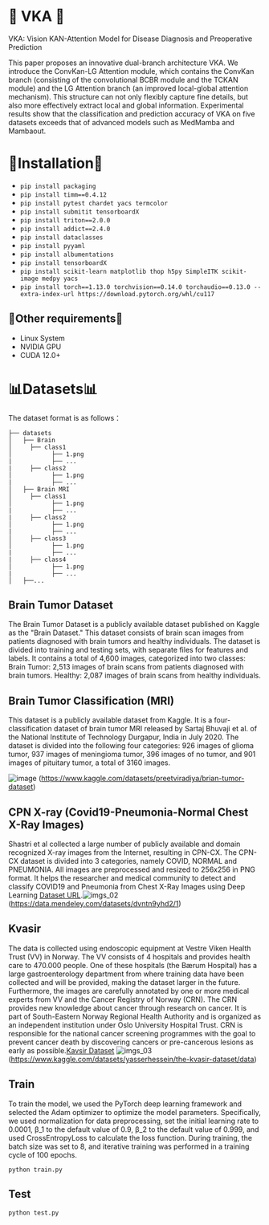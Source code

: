 #  🎇 VKA 🎇
VKA: Vision KAN-Attention Model for Disease Diagnosis and Preoperative Prediction

This paper proposes an innovative dual-branch architecture VKA. We introduce the ConvKan-LG Attention module, which contains the ConvKan branch (consisting of the convolutional BCBR module and the TCKAN module) and the LG Attention branch (an improved local-global attention mechanism). This structure can not only flexibly capture fine details, but also more effectively extract local and global information. Experimental results show that the classification and prediction accuracy of VKA on five datasets exceeds that of advanced models such as MedMamba and Mambaout.


# 📌Installation📌
* `pip install packaging`
* `pip install timm==0.4.12`
* `pip install pytest chardet yacs termcolor`
* `pip install submitit tensorboardX`
* `pip install triton==2.0.0`
* `pip install addict==2.4.0`
* `pip install dataclasses`
* `pip install pyyaml`
* `pip install albumentations`
* `pip install tensorboardX`
* `pip install scikit-learn matplotlib thop h5py SimpleITK scikit-image medpy yacs`
* `pip install torch==1.13.0 torchvision==0.14.0 torchaudio==0.13.0 --extra-index-url https://download.pytorch.org/whl/cu117`


## 📜Other requirements📜
* Linux System
* NVIDIA GPU
* CUDA 12.0+


# 📊Datasets📊
The dataset format is as follows：
```
├── datasets
│   ├── Brain
│     ├── class1
│           ├── 1.png
|           ├── ...
|     ├── class2
│           ├── 1.png
|           ├── ...
│   ├── Brain MRI
│     ├── class1
│           ├── 1.png
|           ├── ...
|     ├── class2
│           ├── 1.png
|           ├── ...
│     ├── class3
│           ├── 1.png
|           ├── ...
|     ├── class4
│           ├── 1.png
|           ├── ...
│   ├──...
```



##  Brain Tumor Dataset 
The Brain Tumor Dataset is a publicly available dataset published on Kaggle as the "Brain Dataset." This dataset consists of brain scan images from patients diagnosed with brain tumors and healthy individuals. The dataset is divided into training and testing sets, with separate files for features and labels. It contains a total of 4,600 images, categorized into two classes:
Brain Tumor: 2,513 images of brain scans from patients diagnosed with brain tumors.
Healthy: 2,087 images of brain scans from healthy individuals.

## Brain Tumor Classification (MRI)
This dataset is a publicly available dataset from Kaggle. It is a four-classification dataset of brain tumor MRI released by Sartaj Bhuvaji et al. of the National Institute of Technology Durgapur, India in July 2020. The dataset is divided into the following four categories: 926 images of glioma tumor, 937 images of meningioma tumor, 396 images of no tumor, and 901 images of pituitary tumor, a total of 3160 images.

![image](https://github.com/user-attachments/assets/3f885038-2601-457a-aad2-e8c46b45eb87)
(https://www.kaggle.com/datasets/preetviradiya/brian-tumor-dataset)

## CPN X-ray  (Covid19-Pneumonia-Normal Chest X-Ray Images)
Shastri et al collected a large number of publicly available and domain recognized X-ray images from the Internet, resulting in CPN-CX. The CPN-CX dataset is divided into 3 categories, namely COVID, NORMAL and PNEUMONIA. All images are preprocessed and resized to 256x256 in PNG format. It helps the researcher and medical community to detect and classify COVID19 and Pneumonia from Chest X-Ray Images using Deep Learning [Dataset URL](https://data.mendeley.com/datasets/dvntn9yhd2/1).![imgs_02](https://github.com/YubiaoYue/MedMamba/assets/141175829/996035b3-2dd5-4c01-b3d4-656f2bf52307)
(https://data.mendeley.com/datasets/dvntn9yhd2/1)

## Kvasir
The data is collected using endoscopic equipment at Vestre Viken Health Trust (VV) in Norway. The VV consists of 4 hospitals and provides health care to 470.000 people. One of these hospitals (the Bærum Hospital) has a large gastroenterology department from where training data have been collected and will be provided, making the dataset larger in the future. Furthermore, the images are carefully annotated by one or more medical experts from VV and the Cancer Registry of Norway (CRN). The CRN provides new knowledge about cancer through research on cancer. It is part of South-Eastern Norway Regional Health Authority and is organized as an independent institution under Oslo University Hospital Trust. CRN is responsible for the national cancer screening programmes with the goal to prevent cancer death by discovering cancers or pre-cancerous lesions as early as possible.[Kavsir Dataset](https://datasets.simula.no/kvasir/ "Download it") ![imgs_03](https://github.com/YubiaoYue/MedMamba/assets/141175829/b25b3795-7b30-4736-8fb4-f01787158763)
(https://www.kaggle.com/datasets/yasserhessein/the-kvasir-dataset/data)


## Train
To train the model, we used the PyTorch deep learning framework and selected the Adam optimizer to optimize the model parameters. Specifically, we used normalization for data preprocessing, set the initial learning rate to 0.0001, β_1 to the default value of 0.9, β_2 to the default value of 0.999, and used CrossEntropyLoss to calculate the loss function. During training, the batch size was set to 8, and iterative training was performed in a training cycle of 100 epochs.
```
python train.py
```

## Test
```
python test.py
```
